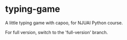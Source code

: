 # typing-game

A little typing game with capoo, for NJUAI Python course.

For full version, switch to the 'full-version' branch.
